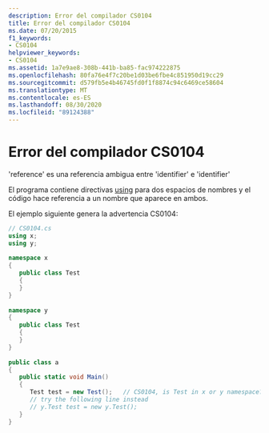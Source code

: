 ```yaml
---
description: Error del compilador CS0104
title: Error del compilador CS0104
ms.date: 07/20/2015
f1_keywords:
- CS0104
helpviewer_keywords:
- CS0104
ms.assetid: 1a7e9ae8-308b-441b-ba85-fac974222875
ms.openlocfilehash: 80fa76e4f7c20be1d03be6fbe4c851950d19cc29
ms.sourcegitcommit: d579fb5e4b46745fd0f1f8874c94c6469ce58604
ms.translationtype: MT
ms.contentlocale: es-ES
ms.lasthandoff: 08/30/2020
ms.locfileid: "89124388"
---
```

# <a name="compiler-error-cs0104"></a>Error del compilador CS0104
'reference' es una referencia ambigua entre 'identifier' e 'identifier'  
  
 El programa contiene directivas [using](../language-reference/keywords/using.md) para dos espacios de nombres y el código hace referencia a un nombre que aparece en ambos.  
  
 El ejemplo siguiente genera la advertencia CS0104:  
  
```csharp  
// CS0104.cs  
using x;  
using y;  
  
namespace x  
{  
   public class Test  
   {  
   }  
}  
  
namespace y  
{  
   public class Test  
   {  
   }  
}  
  
public class a  
{  
   public static void Main()  
   {  
      Test test = new Test();   // CS0104, is Test in x or y namespace?  
      // try the following line instead  
      // y.Test test = new y.Test();  
   }  
}  
```
